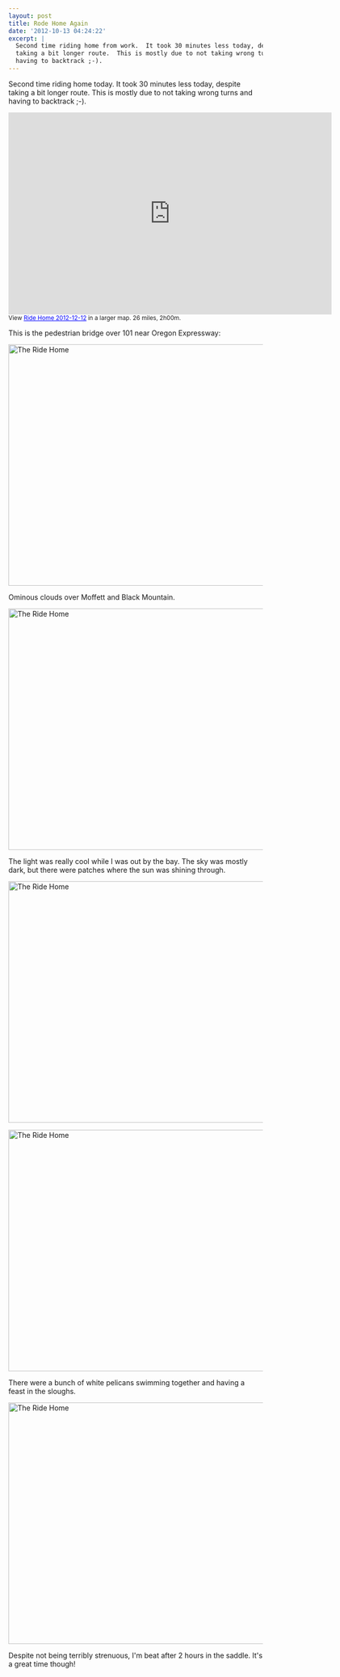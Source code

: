 ```yaml
---
layout: post
title: Rode Home Again
date: '2012-10-13 04:24:22'
excerpt: |
  Second time riding home from work.  It took 30 minutes less today, despite
  taking a bit longer route.  This is mostly due to not taking wrong turns and
  having to backtrack ;-).
---
```

Second time riding home today.  It took 30 minutes less today, despite taking a bit longer route.  This is mostly due to not taking wrong turns and having to backtrack ;-).

<iframe width="640" height="400" frameborder="0" scrolling="no" marginheight="0" marginwidth="0" src="https://maps.google.com/maps/ms?msid=204175310944031498999.0004cbe919311217577c0&amp;msa=0&amp;ie=UTF8&amp;t=m&amp;ll=37.372886,-122.0224&amp;spn=0.218271,0.438766&amp;z=11&amp;output=embed"></iframe><br /><small>View <a href="https://maps.google.com/maps/ms?msid=204175310944031498999.0004cbe919311217577c0&amp;msa=0&amp;ie=UTF8&amp;t=m&amp;ll=37.372886,-122.0224&amp;spn=0.218271,0.438766&amp;z=11&amp;source=embed" style="color:#0000FF;text-align:left">Ride Home 2012-12-12</a> in a larger map.  26 miles, 2h00m.</small>

This is the pedestrian bridge over 101 near Oregon Expressway:

<a href="http://www.flickr.com/photos/thenobot/8081658918/" title="The Ride Home by thenobot, on Flickr"><img src="https://farm9.staticflickr.com/8474/8081658918_b8e9879a4c_z.jpg" width="640" height="478" alt="The Ride Home"></a>

Ominous clouds over Moffett and Black Mountain.

<a href="http://www.flickr.com/photos/thenobot/8081659086/" title="The Ride Home by thenobot, on Flickr"><img src="https://farm9.staticflickr.com/8324/8081659086_31e9442d1f_z.jpg" width="640" height="478" alt="The Ride Home"></a>

The light was really cool while I was out by the bay.  The sky was mostly dark, but there were patches where the sun was shining through.

<a href="http://www.flickr.com/photos/thenobot/8081659196/" title="The Ride Home by thenobot, on Flickr"><img src="https://farm9.staticflickr.com/8051/8081659196_4eabbaa292_z.jpg" width="640" height="478" alt="The Ride Home"></a>

<a href="http://www.flickr.com/photos/thenobot/8081659400/" title="The Ride Home by thenobot, on Flickr"><img src="https://farm9.staticflickr.com/8046/8081659400_43dee70372_z.jpg" width="640" height="478" alt="The Ride Home"></a>

There were a bunch of white pelicans swimming together and having a feast in the sloughs.

<a href="http://www.flickr.com/photos/thenobot/8081664025/" title="The Ride Home by thenobot, on Flickr"><img src="https://farm9.staticflickr.com/8466/8081664025_f26891b222_z.jpg" width="640" height="478" alt="The Ride Home"></a>

Despite not being terribly strenuous, I'm beat after 2 hours in the saddle.  It's a great time though!

